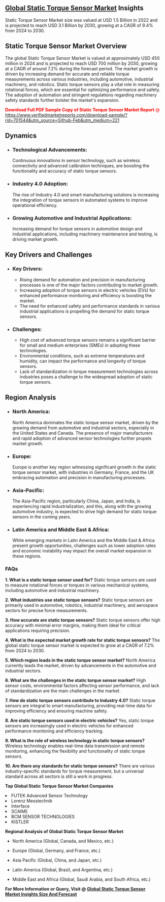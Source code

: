<h2><a href="https://www.verifiedmarketreports.com/download-sample/?rid=701544&amp;utm_source=Github&amp;utm_medium=221" target="_blank">Global Static Torque Sensor Market</a> Insights</h2><p>Static Torque Sensor Market size was valued at USD 1.5 Billion in 2022 and is projected to reach USD 3.1 Billion by 2030, growing at a CAGR of 9.4% from 2024 to 2030.</p><p> <h2>Static Torque Sensor Market Overview</h2> <p>The global Static Torque Sensor Market is valued at approximately USD 450 million in 2024 and is projected to reach USD 700 million by 2030, growing at a CAGR of around 7.2% during the forecast period. The market growth is driven by increasing demand for accurate and reliable torque measurements across various industries, including automotive, industrial machinery, and robotics. Static torque sensors play a vital role in measuring rotational forces, which are essential for optimizing performance and safety. The adoption of automation and stringent regulations regarding machinery safety standards further bolster the market's expansion.</p> <p><p><span class=""><span style="color: #ff0000;"><strong>Download Full PDF Sample Copy of Static Torque Sensor Market Report</strong> @ </span><a href="https://www.verifiedmarketreports.com/download-sample/?rid=701544&amp;utm_source=Github-Feb&amp;utm_medium=221" target="_blank">https://www.verifiedmarketreports.com/download-sample/?rid=701544&amp;utm_source=Github-Feb&amp;utm_medium=221</a></span></p></p> <h2>Dynamics</h2> <ul> <li><h3>Technological Advancements:</h3> Continuous innovations in sensor technology, such as wireless connectivity and advanced calibration techniques, are boosting the functionality and accuracy of static torque sensors.</li> <li><h3>Industry 4.0 Adoption:</h3> The rise of Industry 4.0 and smart manufacturing solutions is increasing the integration of torque sensors in automated systems to improve operational efficiency.</li> <li><h3>Growing Automotive and Industrial Applications:</h3> Increasing demand for torque sensors in automotive design and industrial applications, including machinery maintenance and testing, is driving market growth.</li> </ul> <h2>Key Drivers and Challenges</h2> <ul> <li><h3>Key Drivers:</h3> <ul> <li>Rising demand for automation and precision in manufacturing processes is one of the major factors contributing to market growth.</li> <li>Increasing adoption of torque sensors in electric vehicles (EVs) for enhanced performance monitoring and efficiency is boosting the market.</li> <li>The need for enhanced safety and performance standards in various industrial applications is propelling the demand for static torque sensors.</li> </ul> </li> <li><h3>Challenges:</h3> <ul> <li>High cost of advanced torque sensors remains a significant barrier for small and medium enterprises (SMEs) in adopting these technologies.</li> <li>Environmental conditions, such as extreme temperatures and humidity, can impact the performance and longevity of torque sensors.</li> <li>Lack of standardization in torque measurement technologies across industries poses a challenge to the widespread adoption of static torque sensors.</li> </ul> </li> </ul> <h2>Region Analysis</h2> <ul> <li><h3>North America:</h3> North America dominates the static torque sensor market, driven by the growing demand from automotive and industrial sectors, especially in the United States and Canada. The presence of major manufacturers and rapid adoption of advanced sensor technologies further propels market growth.</li> <li><h3>Europe:</h3> Europe is another key region witnessing significant growth in the static torque sensor market, with industries in Germany, France, and the UK embracing automation and precision in manufacturing processes.</li> <li><h3>Asia-Pacific:</h3> The Asia-Pacific region, particularly China, Japan, and India, is experiencing rapid industrialization, and this, along with the growing automotive industry, is expected to drive high demand for static torque sensors in the coming years.</li> <li><h3>Latin America and Middle East & Africa:</h3> While emerging markets in Latin America and the Middle East & Africa present growth opportunities, challenges such as lower adoption rates and economic instability may impact the overall market expansion in these regions.</li> </ul> <h3>FAQs</h3> <p><b>1. What is a static torque sensor used for?</b> Static torque sensors are used to measure rotational forces or torques in various mechanical systems, including automotive and industrial machinery.</p> <p><b>2. What industries use static torque sensors?</b> Static torque sensors are primarily used in automotive, robotics, industrial machinery, and aerospace sectors for precise force measurements.</p> <p><b>3. How accurate are static torque sensors?</b> Static torque sensors offer high accuracy with minimal error margins, making them ideal for critical applications requiring precision.</p> <p><b>4. What is the expected market growth rate for static torque sensors?</b> The global static torque sensor market is expected to grow at a CAGR of 7.2% from 2024 to 2030.</p> <p><b>5. Which region leads in the static torque sensor market?</b> North America currently leads the market, driven by advancements in the automotive and industrial sectors.</p> <p><b>6. What are the challenges in the static torque sensor market?</b> High sensor costs, environmental factors affecting sensor performance, and lack of standardization are the main challenges in the market.</p> <p><b>7. How do static torque sensors contribute to Industry 4.0?</b> Static torque sensors are integral to smart manufacturing, providing real-time data for improving efficiency and ensuring machine safety.</p> <p><b>8. Are static torque sensors used in electric vehicles?</b> Yes, static torque sensors are increasingly used in electric vehicles for enhanced performance monitoring and efficiency tracking.</p> <p><b>9. What is the role of wireless technology in static torque sensors?</b> Wireless technology enables real-time data transmission and remote monitoring, enhancing the flexibility and functionality of static torque sensors.</p> <p><b>10. Are there any standards for static torque sensors?</b> There are various industry-specific standards for torque measurement, but a universal standard across all sectors is still a work in progress.</p> </p><p><strong>Top Global Static Torque Sensor Market Companies</strong></p><div data-test-id=""><p><li>FUTEK Advanced Sensor Technology</li><li> Lorenz Messtechnik</li><li> Interface</li><li> SCAIME</li><li> BCM SENSOR TECHNOLOGIES</li><li> KISTLER</li></p><div><strong>Regional Analysis of&nbsp;Global Static Torque Sensor Market</strong></div><ul><li dir="ltr"><p dir="ltr">North America&nbsp;(Global, Canada, and Mexico, etc.)</p></li><li dir="ltr"><p dir="ltr">Europe (Global, Germany, and France, etc.)</p></li><li dir="ltr"><p dir="ltr">Asia Pacific&nbsp;(Global, China, and Japan, etc.)</p></li><li dir="ltr"><p dir="ltr">Latin America&nbsp;(Global, Brazil, and Argentina, etc.)</p></li><li dir="ltr">Middle East and Africa&nbsp;(Global, Saudi Arabia, and South Africa, etc.)</li></ul><p><strong>For More Information or Query, Visit @&nbsp;</strong><strong><a href="https://www.verifiedmarketreports.com/product/static-torque-sensor-market/?utm_source=Github&amp;utm_medium=221" target="_blank">Global Static Torque Sensor Market Insights Size And Forecast</a></strong></p></div>
